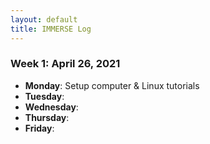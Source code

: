 ```yaml
---
layout: default
title: IMMERSE Log
---
```


### Week 1: April 26, 2021

* **Monday**: Setup computer & Linux tutorials
* **Tuesday**: 
* **Wednesday**: 
* **Thursday**: 
* **Friday**:

